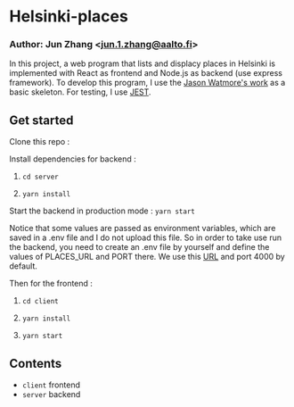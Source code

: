 # Helsinki-places
### Author: Jun Zhang \<jun.1.zhang@aalto.fi>

In this project, a web program that lists and displacy places in Helsinki is implemented with React as frontend and Node.js as backend (use express framework). To develop this program, I use the [Jason Watmore's work](https://github.com/cornflourblue/react-node-server-side-pagination) as a basic skeleton. For testing, I use [JEST](https://jestjs.io/). 

## Get started

Clone this repo :

Install dependencies for backend :

1. `cd server`

2. `yarn install`

Start the backend in production mode :
`yarn start`

Notice that some values are passed as environment variables, which are saved in a .env file and I do not upload this file. So in order to take use run the backend, you need to create an .env file by yourself and define the values of PLACES_URL and PORT there. We use this [URL](http://open-api.myhelsinki.fi/doc#/v1places/listAll) and port 4000 by default.

Then for the frontend :
1. `cd client`

2. `yarn install`

3. `yarn start`

## Contents
* `client` frontend
* `server` backend
